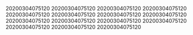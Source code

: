 20200304075120
20200304075120
20200304075120
20200304075120
20200304075120
20200304075120
20200304075120
20200304075120
20200304075120
20200304075120
20200304075120
20200304075120
20200304075120
20200304075120
20200304075120
